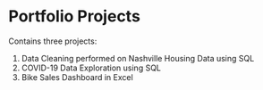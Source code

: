 # Portfolio Projects
Contains three projects:
1. Data Cleaning performed on Nashville Housing Data using SQL
2. COVID-19 Data Exploration using SQL
3. Bike Sales Dashboard in Excel
